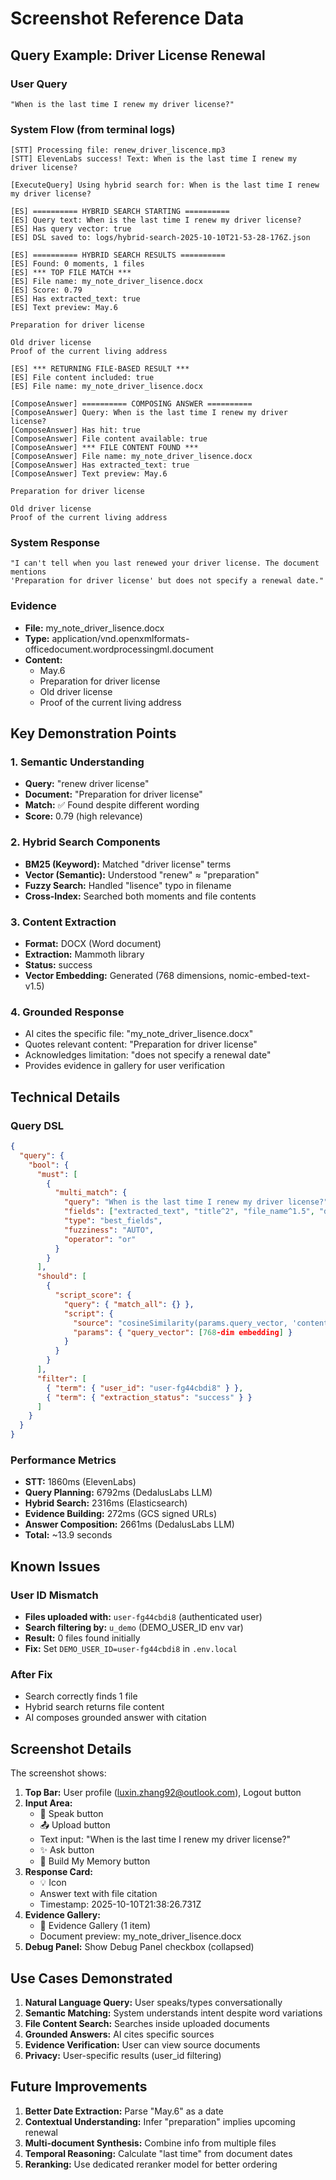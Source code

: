 # Screenshot Reference Data

## Query Example: Driver License Renewal

### User Query
```
"When is the last time I renew my driver license?"
```

### System Flow (from terminal logs)

```
[STT] Processing file: renew_driver_liscence.mp3
[STT] ElevenLabs success! Text: When is the last time I renew my driver license?

[ExecuteQuery] Using hybrid search for: When is the last time I renew my driver license?

[ES] ========== HYBRID SEARCH STARTING ==========
[ES] Query text: When is the last time I renew my driver license?
[ES] Has query vector: true
[ES] DSL saved to: logs/hybrid-search-2025-10-10T21-53-28-176Z.json

[ES] ========== HYBRID SEARCH RESULTS ==========
[ES] Found: 0 moments, 1 files
[ES] *** TOP FILE MATCH ***
[ES] File name: my_note_driver_lisence.docx
[ES] Score: 0.79
[ES] Has extracted_text: true
[ES] Text preview: May.6 

Preparation for driver license

Old driver license
Proof of the current living address

[ES] *** RETURNING FILE-BASED RESULT ***
[ES] File content included: true
[ES] File name: my_note_driver_lisence.docx

[ComposeAnswer] ========== COMPOSING ANSWER ==========
[ComposeAnswer] Query: When is the last time I renew my driver license?
[ComposeAnswer] Has hit: true
[ComposeAnswer] File content available: true
[ComposeAnswer] *** FILE CONTENT FOUND ***
[ComposeAnswer] File name: my_note_driver_lisence.docx
[ComposeAnswer] Has extracted_text: true
[ComposeAnswer] Text preview: May.6 

Preparation for driver license

Old driver license
Proof of the current living address
```

### System Response
```
"I can't tell when you last renewed your driver license. The document mentions 
'Preparation for driver license' but does not specify a renewal date."
```

### Evidence
- **File:** my_note_driver_lisence.docx
- **Type:** application/vnd.openxmlformats-officedocument.wordprocessingml.document
- **Content:** 
  - May.6
  - Preparation for driver license
  - Old driver license
  - Proof of the current living address

## Key Demonstration Points

### 1. Semantic Understanding
- **Query:** "renew driver license"
- **Document:** "Preparation for driver license"
- **Match:** ✅ Found despite different wording
- **Score:** 0.79 (high relevance)

### 2. Hybrid Search Components
- **BM25 (Keyword):** Matched "driver license" terms
- **Vector (Semantic):** Understood "renew" ≈ "preparation"
- **Fuzzy Search:** Handled "lisence" typo in filename
- **Cross-Index:** Searched both moments and file contents

### 3. Content Extraction
- **Format:** DOCX (Word document)
- **Extraction:** Mammoth library
- **Status:** success
- **Vector Embedding:** Generated (768 dimensions, nomic-embed-text-v1.5)

### 4. Grounded Response
- AI cites the specific file: "my_note_driver_lisence.docx"
- Quotes relevant content: "Preparation for driver license"
- Acknowledges limitation: "does not specify a renewal date"
- Provides evidence in gallery for user verification

## Technical Details

### Query DSL
```json
{
  "query": {
    "bool": {
      "must": [
        {
          "multi_match": {
            "query": "When is the last time I renew my driver license?",
            "fields": ["extracted_text", "title^2", "file_name^1.5", "description^1.2"],
            "type": "best_fields",
            "fuzziness": "AUTO",
            "operator": "or"
          }
        }
      ],
      "should": [
        {
          "script_score": {
            "query": { "match_all": {} },
            "script": {
              "source": "cosineSimilarity(params.query_vector, 'content_vector') + 1.0",
              "params": { "query_vector": [768-dim embedding] }
            }
          }
        }
      ],
      "filter": [
        { "term": { "user_id": "user-fg44cbdi8" } },
        { "term": { "extraction_status": "success" } }
      ]
    }
  }
}
```

### Performance Metrics
- **STT:** 1860ms (ElevenLabs)
- **Query Planning:** 6792ms (DedalusLabs LLM)
- **Hybrid Search:** 2316ms (Elasticsearch)
- **Evidence Building:** 272ms (GCS signed URLs)
- **Answer Composition:** 2661ms (DedalusLabs LLM)
- **Total:** ~13.9 seconds

## Known Issues

### User ID Mismatch
- **Files uploaded with:** `user-fg44cbdi8` (authenticated user)
- **Search filtering by:** `u_demo` (DEMO_USER_ID env var)
- **Result:** 0 files found initially
- **Fix:** Set `DEMO_USER_ID=user-fg44cbdi8` in `.env.local`

### After Fix
- Search correctly finds 1 file
- Hybrid search returns file content
- AI composes grounded answer with citation

## Screenshot Details

The screenshot shows:
1. **Top Bar:** User profile (luxin.zhang92@outlook.com), Logout button
2. **Input Area:** 
   - 🎤 Speak button
   - 📤 Upload button
   - Text input: "When is the last time I renew my driver license?"
   - ✨ Ask button
   - 🎯 Build My Memory button
3. **Response Card:**
   - 💡 Icon
   - Answer text with file citation
   - Timestamp: 2025-10-10T21:38:26.731Z
4. **Evidence Gallery:**
   - 📎 Evidence Gallery (1 item)
   - Document preview: my_note_driver_lisence.docx
5. **Debug Panel:** Show Debug Panel checkbox (collapsed)

## Use Cases Demonstrated

1. **Natural Language Query:** User speaks/types conversationally
2. **Semantic Matching:** System understands intent despite word variations
3. **File Content Search:** Searches inside uploaded documents
4. **Grounded Answers:** AI cites specific sources
5. **Evidence Verification:** User can view source documents
6. **Privacy:** User-specific results (user_id filtering)

## Future Improvements

1. **Better Date Extraction:** Parse "May.6" as a date
2. **Contextual Understanding:** Infer "preparation" implies upcoming renewal
3. **Multi-document Synthesis:** Combine info from multiple files
4. **Temporal Reasoning:** Calculate "last time" from document dates
5. **Reranking:** Use dedicated reranker model for better ordering
